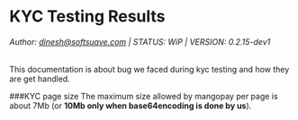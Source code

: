 # KYC Testing Results
###### Author: dinesh@softsuave.com | STATUS: WiP | VERSION: 0.2.15-dev1



This documentation is about bug we faced during kyc testing
and how they are get handled.

###KYC page size
The maximum size allowed by mangopay per page is about 7Mb (or **10Mb only when base64encoding is done by us**). 
